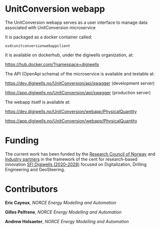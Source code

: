 # UnitConversion webapp

The UnitConversion webapp serves as a user interface to manage data associated with UnitConversion microservice

It is packaged as a docker container called:

``osdcunitconversionwebappclient``

It is available on dockerhub, under the digiwells organization, at:

https://hub.docker.com/?namespace=digiwells

The API (OpenApi schema) of the microservice is available and testable at:

https://dev.digiwells.no/UnitConversion/api/swagger (development server) 

https://app.digiwells.no/UnitConversion/api/swagger (production server)

The webapp itself is available at:

https://dev.digiwells.no/UnitConversion/webapp/PhysicalQuantity

https://app.digiwells.no/UnitConversion/webapp/PhysicalQuantity

# Funding

The current work has been funded by the [Research Council of Norway](https://www.forskningsradet.no/) and [Industry partners](https://www.digiwells.no/about/board/) in the framework of the cent for research-based innovation [SFI Digiwells (2020-2028)](https://www.digiwells.no/) focused on Digitalization, Drilling Engineering and GeoSteering.

# Contributors

**Eric Cayeux**, *NORCE Energy Modelling and Automation*

**Gilles Pelfrene**, *NORCE Energy Modelling and Automation*

**Andrew Holsaeter**, *NORCE Energy Modelling and Automation*
